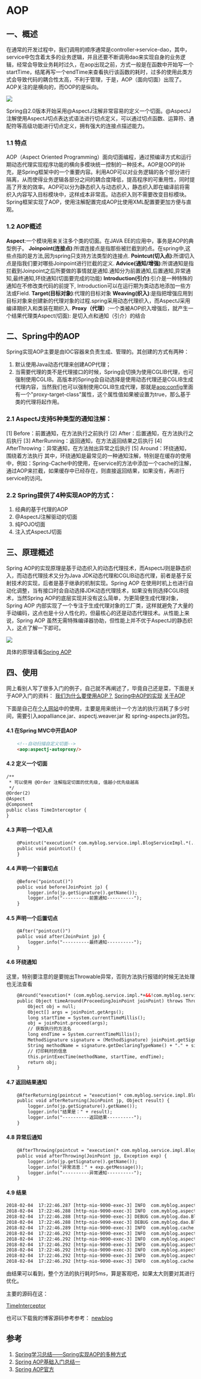 # AOP
## 一、概述
在通常的开发过程中，我们调用的顺序通常是controller->service-dao，其中，service中包含着太多的业务逻辑，并且还要不断调用dao来实现自身的业务逻辑，经常会导致业务耗时过久，在aop出现之前，方式一般是在函数中开始写一个startTime，结尾再写一个endTime来查看执行该函数的耗时，过多的使用此类方式会导致代码的耦合性太高，不利于管理，于是，AOP（面向切面）出现了。AOP关注的是横向的，而OOP的是纵向。

![](https://github-images.wenzhihuai.com/images/20180118085015.png)

Spring自2.0版本开始采用@AspectJ注解非常容易的定义一个切面。@AspectJ注解使用AspectJ切点表达式语法进行切点定义，可以通过切点函数、运算符、通配符等高级功能进行切点定义，拥有强大的连接点描述能力。
### 1.1 特点
AOP（Aspect Oriented Programming）面向切面编程，通过预编译方式和运行期动态代理实现程序功能的横向多模块统一控制的一种技术。AOP是OOP的补充，是Spring框架中的一个重要内容。利用AOP可以对业务逻辑的各个部分进行隔离，从而使得业务逻辑各部分之间的耦合度降低，提高程序的可重用性，同时提高了开发的效率。AOP可以分为静态织入与动态织入，静态织入即在编译前将需织入内容写入目标模块中，这样成本非常高。动态织入则不需要改变目标模块。Spring框架实现了AOP，使用注解配置完成AOP比使用XML配置要更加方便与直观。
### 1.2 AOP概述
**Aspect**:一个模块用来关注多个类的切面。在JAVA EE的应用中，事务是AOP的典型例子。
**Joinpoint(连接点)**:所谓连接点是指那些被拦截到的点。在spring中,这些点指的是方法,因为spring只支持方法类型的连接点.
**Pointcut(切入点)**:所谓切入点是指我们要对哪些Joinpoint进行拦截的定义.
**Advice(通知/增强)**:所谓通知是指拦截到Joinpoint之后所要做的事情就是通知.通知分为前置通知,后置通知,异常通知,最终通知,环绕通知(切面要完成的功能)
**Introduction(引介)**:引介是一种特殊的通知在不修改类代码的前提下, Introduction可以在运行期为类动态地添加一些方法或Field.
**Target(目标对象)**:代理的目标对象
**Weaving(织入)**:是指把增强应用到目标对象来创建新的代理对象的过程.spring采用动态代理织入，而AspectJ采用编译期织入和类装在期织入.
**Proxy（代理）**:一个类被AOP织入增强后，就产生一个结果代理类Aspect(切面): 是切入点和通知（引介）的结合

## 二、Spring中的AOP
Spring实现AOP主要是由IOC容器来负责生成、管理的。其创建的方式有两种：
1. 默认使用Java动态代理来创建AOP代理；
2. 当需要代理的类不是代理接口的时候，Spring会切换为使用CGLIB代理，也可强制使用CGLIB。高版本的Spring会自动选择是使用动态代理还是CGLIB生成代理内容，当然我们也可以强制使用CGLIB生成代理，那就是<aop:config>里面有一个"proxy-target-class"属性，这个属性值如果被设置为true，那么基于类的代理将起作用。

### 2.1 AspectJ支持5种类型的通知注解：
[1] Before：前置通知，在方法执行之前执行
[2] After：后置通知，在方法执行之后执行
[3] AfterRunning：返回通知，在方法返回结果之后执行
[4] AfterThrowing：异常通知，在方法抛出异常之后执行
[5] Around：环绕通知，围绕着方法执行
其中，环绕通知是最常见的一种通知注解，特别是在缓存的使用中，例如：Spring-Cache中的使用，在service的方法中添加一个cache的注解，通过AOP来拦截，如果缓存中已经存在，则直接返回结果，如果没有，再进行service的访问。
### 2.2 Spring提供了4种实现AOP的方式：
1. 经典的基于代理的AOP
2. @AspectJ注解驱动的切面
3. 纯POJO切面
4. 注入式AspectJ切面


## 三、原理概述
Spring AOP的实现原理是基于动态织入的动态代理技术，而AspectJ则是静态织入，而动态代理技术又分为Java JDK动态代理和CGLIB动态代理，前者是基于反射技术的实现，后者是基于继承的机制实现。Spring AOP 在使用时机上也进行自动化调整，当有接口时会自动选择JDK动态代理技术，如果没有则选择CGLIB技术，当然Spring AOP的底层实现并没有这么简单，为更简便生成代理对象，Spring AOP 内部实现了一个专注于生成代理对象的工厂类，这样就避免了大量的手动编码，这点也是十分人性化的，但最核心的还是动态代理技术。从性能上来说，Spring AOP 虽然无需特殊编译器协助，但性能上并不优于AspectJ的静态织入，这点了解一下即可。

![](https://github-images.wenzhihuai.com/images/20180204060518.png)

具体的原理请看[Spring AOP](http://blog.csdn.net/javazejian/article/details/56267036/)



## 四、使用
网上看别人写了很多入门的例子，自己就不再阐述了，毕竟自己还是菜，下面是关于AOP入门的资料：
[我们为什么要使用AOP？](http://www.cnblogs.com/xrq730/p/7003082.html)
[Spring中AOP的实现](http://blog.csdn.net/u014292162/article/details/52504633)
[关于AOP](http://blog.csdn.net/javazejian/article/details/56267036/)

下面是自己在[个人网站](http://www.wenzhihuai.com)中的使用，主要是用来统计一个方法的执行消耗了多少时间，需要引入aopalliance.jar、aspectj.weaver.jar 和 spring-aspects.jar的包。
#### 4.1 在Spring MVC中开启AOP
```html
    <!--自动扫描自定义切面-->
    <aop:aspectj-autoproxy/>
```
#### 4.2 定义一个切面
```html
/**
 * 可以使用 @Order 注解指定切面的优先级, 值越小优先级越高
 */
@Order(2)
@Aspect
@Component
public class TimeInterceptor {
}
```
#### 4.3 声明一个切入点
```html
    @Pointcut("execution(* com.myblog.service.impl.BlogServiceImpl.*(..))")
    public void pointcut() {
    }
```
#### 4.4 声明一个前置切点
```html
    @Before("pointcut()")
    public void before(JoinPoint jp) {
        logger.info(jp.getSignature().getName());
        logger.info("----------前置通知----------");
    }
```
#### 4.5 声明一个后置切点
```html
    @After("pointcut()")
    public void after(JoinPoint jp) {
        logger.info("----------最终通知----------");
    }

```
#### 4.6 环绕通知
这里，特别要注意的是要抛出Throwable异常，否则方法执行报错的时候无法处理也无法查看
```html
    @Around("execution(* (com.myblog.service.impl.*+&&!com.myblog.service.impl.AsyncServiceImpl).*(..))")
    public Object timeAround(ProceedingJoinPoint joinPoint) throws Throwable {
        Object obj = null;
        Object[] args = joinPoint.getArgs();
        long startTime = System.currentTimeMillis();
        obj = joinPoint.proceed(args);
        // 获取执行的方法名
        long endTime = System.currentTimeMillis();
        MethodSignature signature = (MethodSignature) joinPoint.getSignature();
        String methodName = signature.getDeclaringTypeName() + "." + signature.getName();
        // 打印耗时的信息
        this.printExecTime(methodName, startTime, endTime);
        return obj;
    }
```
#### 4.7 返回结果通知
```html
    @AfterReturning(pointcut = "execution(* com.myblog.service.impl.BlogServiceImpl.*(..))", returning = "result")
    public void afterReturning(JoinPoint jp, Object result) {
        logger.info(jp.getSignature().getName());
        logger.info("结果是：" + result);
        logger.info("----------返回结果----------");
    }
```
#### 4.8 异常后通知
```html
    @AfterThrowing(pointcut = "execution(* com.myblog.service.impl.BlogServiceImpl.*(..))", throwing = "exp")
    public void afterThrowing(JoinPoint jp, Exception exp) {
        logger.info(jp.getSignature().getName());
        logger.info("异常消息：" + exp.getMessage());
        logger.info("----------异常通知----------");
    }
```
#### 4.9 结果
```html
2018-02-04  17:22:46.287 [http-nio-9090-exec-3] INFO  com.myblog.aspect.TimeInterceptor - getAllBlog
2018-02-04  17:22:46.288 [http-nio-9090-exec-3] INFO  com.myblog.aspect.TimeInterceptor - ----------前置通知----------
2018-02-04  17:22:46.288 [http-nio-9090-exec-3] DEBUG com.myblog.dao.BlogMapper - Cache Hit Ratio [com.myblog.dao.BlogMapper]: 0.6
2018-02-04  17:22:46.288 [http-nio-9090-exec-3] DEBUG com.myblog.dao.BlogMapper - Cache Hit Ratio [com.myblog.dao.BlogMapper]: 0.6666666666666666
2018-02-04  17:22:46.289 [http-nio-9090-exec-3] INFO  com.myblog.cache.EhRedisCache - ===========================Cache L1 (ehcache) 
2018-02-04  17:22:46.292 [http-nio-9090-exec-3] INFO  com.myblog.aspect.TimeInterceptor - com.myblog.service.IBlogService.getAllBlog method take time: **5 ms**
2018-02-04  17:22:46.292 [http-nio-9090-exec-3] INFO  com.myblog.aspect.TimeInterceptor - ----------最终通知----------
2018-02-04  17:22:46.292 [http-nio-9090-exec-3] INFO  com.myblog.aspect.TimeInterceptor - getAllBlog
2018-02-04  17:22:46.292 [http-nio-9090-exec-3] INFO  com.myblog.aspect.TimeInterceptor - 结果是：Page{count=true, pageNum=1, pageSize=15, startRow=0, endRow=15, total=462, pages=31, countSignal=false, orderBy='null', orderByOnly=false, reasonable=true, pageSizeZero=true}
2018-02-04  17:22:46.292 [http-nio-9090-exec-3] INFO  com.myblog.aspect.TimeInterceptor - ----------返回结果----------
2018-02-04  17:22:46.292 [http-nio-9090-exec-3] INFO  com.myblog.cache.EhRedisCache - ===========================Cache L1 (ehcache) :{myCache}{com.myblog.service.impl.BlogServiceImpl.getBanner}={[ key = com.myblog.service.impl.BlogServiceImpl.getBanner, value=[com.myblog.model.Blog@2a5de6bc, com.myblog.model.Blog@544159b3, com.myblog.model.Blog@1de1421c, com.myblog.model.Blog@6dbb79bb, com.myblog.model.Blog@28160ab6], version=1, hitCount=2, CreationTime = 1517736161430, LastAccessTime = 1517736166292 ]}
```
由结果可以看到，整个方法的执行耗时5ms，算是客观吧，如果太大则要对其进行优化。

主要的源码在这：

[TimeInterceptor](https://github.com/Zephery/newblog/blob/master/src/main/java/com/myblog/aspect/TimeInterceptor.java)

也可以下载我的博客源码参考参考：
[newblog](https://github.com/Zephery/newblog)



## 参考
1. [Spring学习总结——Spring实现AOP的多种方式](http://www.cnblogs.com/best/p/5736422.html)
2. [Spring AOP基础入门总结一](https://www.cnblogs.com/wang-meng/p/5641549.html#top)
3. [Spring AOP官方](https://docs.spring.io/spring/docs/current/spring-framework-reference/core.html)